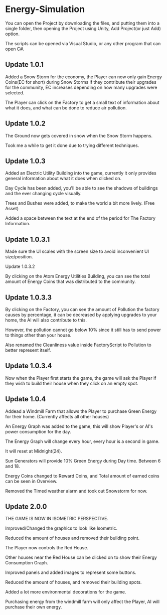 # Energy-Simulation

You can open the Project by downloading the files, and putting them into a single folder, then opening the Project using Unity, Add Project(or just Add) option.

The scripts can be opened via Visual Studio, or any other program that can open C#.

## Update 1.0.1



Added a Snow Storm for the economy, the Player can now only gain Energy Coins(EC for short) during Snow Storms if they contribute their upgrades for the community, EC increases depending on how many upgrades were selected.

The Player can click on the Factory to get a small text of information about what it does, and what can be done to reduce air pollution.

## Update 1.0.2

The Ground now gets covered in snow when the Snow Storm happens.

Took me a while to get it done due to trying different techniques.

## Update 1.0.3

Added an Electric Utility Building into the game, currently it only provides general information about what it does when clicked on.

Day Cycle has been added, you'll be able to see the shadows of buildings and the ever changing cycle visually.

Trees and Bushes were added, to make the world a bit more lively. (Free Asset)

Added a space between the text at the end of the period for The Factory Information.

## Update 1.0.3.1

Made sure the UI scales with the screen size to avoid inconvenient UI size/position.

Update 1.0.3.2

By clicking on the Atom Energy Utilities Building, you can see the total amount of Energy Coins that was distributed to the community.

## Update 1.0.3.3

By clicking on the Factory, you can see the amount of Pollution the factory causes by percentage, it can be decreased by applying upgrades to your home, the AI will also contribute to this.

However, the pollution cannot go below 10% since it still has to send power to things other than your house.

Also renamed the Cleanliness value inside FactoryScript to Pollution to better represent itself.

## Update 1.0.3.4

Now when the Player first starts the game, the game will ask the Player if they wish to build their house when they click on an empty spot.

## Update 1.0.4

Addead a Windmill Farm that allows the Player to purchase Green Energy for their home. (Currently affects all other houses)

An Energy Graph was added to the game, this will show Player's or AI's power consumption for the day.

The Energy Graph will change every hour, every hour is a second in game.

It will reset at Midnight(24).

Sun Generators will provide 10% Green Energy during Day time. Between 6 and 18.

Energy Coins changed to Reward Coins, and Total amount of earned coins can be seen in Overview.

Removed the Timed weather alarm and took out Snowstorm for now.

## Update 2.0.0

THE GAME IS NOW IN ISOMETRIC PERSPECTIVE.

Improved/Changed the graphics to look like Isometric.

Reduced the amount of houses and removed their building point.

The Player now controls the Red House.

Other houses near the Red House can be clicked on to show their Energy Consumption Graph.

Improved panels and added images to represent some buttons.

Reduced the amount of houses, and removed their building spots.

Added a lot more environmental decorations for the game.

Purchasing energy from the windmill farm will only affect the Player, AI will purchase their own energy.
